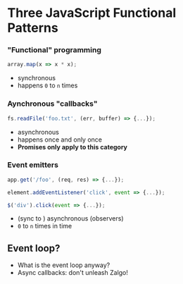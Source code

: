 Three JavaScript Functional Patterns
===

### "Functional" programming

```js
array.map(x => x * x);
```

* synchronous 
* happens `0` to `n` times

### Aynchronous "callbacks"

```js
fs.readFile('foo.txt', (err, buffer) => {...});
```

* asynchronous 
* happens once and only once
* __Promises only apply to this category__

### Event emitters

```js
app.get('/foo', (req, res) => {...});

element.addEventListener('click', event => {...});

$('div').click(event => {...});
```

* (sync to ) asynchronous (observers)
* `0` to `n` times in time

## Event loop?

* What is the event loop anyway?
* Async callbacks: don't unleash Zalgo!
